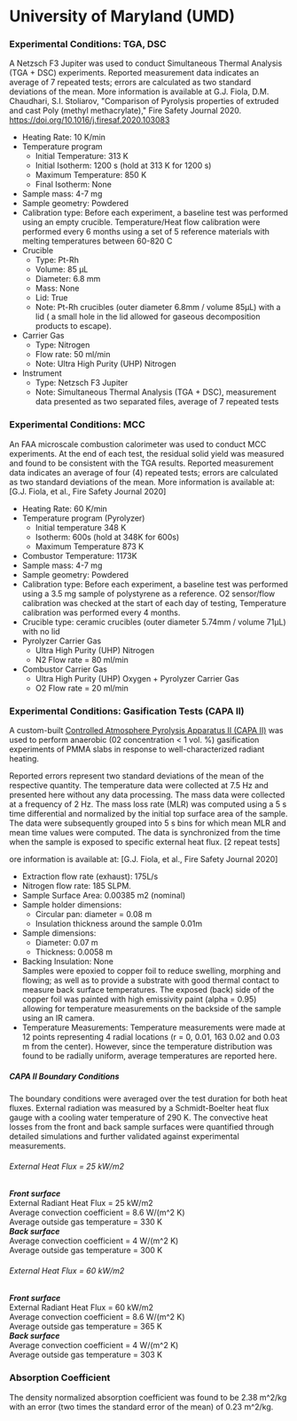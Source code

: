 # University of Maryland (UMD)

### Experimental Conditions: TGA, DSC
A Netzsch F3 Jupiter was used to conduct Simultaneous Thermal Analysis (TGA + DSC) experiments. Reported measurement data indicates an average of 7 repeated tests; errors are calculated as two standard deviations of the mean. More information is available at G.J. Fiola, D.M. Chaudhari, S.I. Stoliarov, "Comparison of Pyrolysis properties of extruded and cast Poly (methyl methacrylate)," Fire Safety Journal 2020. https://doi.org/10.1016/j.firesaf.2020.103083

* Heating Rate: 10 K/min
* Temperature program
  - Initial Temperature: 313 K
  - Initial Isotherm: 1200 s (hold at 313 K for 1200 s)  
  - Maximum Temperature: 850 K
  - Final Isotherm: None
* Sample mass: 4-7 mg
* Sample geometry: Powdered
* Calibration type: Before each experiment, a baseline test was performed using an empty crucible. Temperature/Heat flow calibration were performed every 6 months using a set of 5 reference materials with melting temperatures between 60-820 C
* Crucible
  - Type: Pt-Rh
  - Volume: 85 µL
  - Diameter: 6.8 mm
  - Mass: None
  - Lid: True
  - Note: Pt-Rh crucibles (outer diameter 6.8mm / volume 85µL) with a lid ( a small hole in the lid allowed for gaseous decomposition products to escape).
* Carrier Gas
  - Type: Nitrogen
  - Flow rate: 50 ml/min
  - Note: Ultra High Purity (UHP) Nitrogen
* Instrument
  - Type: Netzsch F3 Jupiter
  - Note: Simultaneous Thermal Analysis (TGA + DSC), measurement data presented as two separated files, average of 7 repeated tests

### Experimental Conditions: MCC
An FAA microscale combustion calorimeter was used to conduct MCC experiments.  At the end of each test, the residual solid yield was measured and found to be consistent with the TGA results. Reported measurement data indicates an average of four (4) repeated tests; errors are calculated as two standard deviations of the mean. More information is available at: [G.J. Fiola, et al., Fire Safety Journal 2020]

* Heating Rate: 60 K/min
* Temperature program (Pyrolyzer)
  - Initial temperature 348 K
  - Isotherm: 600s (hold at 348K for 600s)  
  - Maximum Temperature 873 K
* Combustor Temperature: 1173K
* Sample mass: 4-7 mg
* Sample geometry: Powdered
* Calibration type: Before each experiment, a baseline test was performed using a 3.5 mg sample of polystyrene as a reference. O2 sensor/flow calibration was checked at the start of each day of testing, Temperature calibration was performed every 4 months.
* Crucible type: ceramic crucibles (outer diameter 5.74mm / volume 71µL) with no lid
* Pyrolyzer Carrier Gas
  - Ultra High Purity (UHP) Nitrogen 
  - N2 Flow rate = 80 ml/min
* Combustor Carrier Gas
  - Ultra High Purity (UHP) Oxygen + Pyrolyzer Carrier Gas
  - O2 Flow rate = 20 ml/min


### Experimental Conditions: Gasification Tests (CAPA II)
A custom-built [Controlled Atmosphere Pyrolysis Apparatus II (CAPA II)](https://www.sciencedirect.com/science/article/abs/pii/S0379711217300541) was used to perform anaerobic (02 concentration < 1 vol. %) gasification experiments of PMMA slabs in response to well-characterized radiant heating. 

Reported errors represent two standard deviations of the mean of the respective quantity. The temperature data were collected at 7.5 Hz and presented here without any data processing. The mass data were collected at a frequency of 2 Hz. The mass loss rate (MLR) was computed using a 5 s time differential and normalized by the initial top surface area of the sample. The data were subsequently grouped into 5 s bins for which mean MLR and mean time values were computed. The data is synchronized from the time when the sample is exposed to specific external heat flux. [2 repeat tests]

ore information is available at: [G.J. Fiola, et al., Fire Safety Journal 2020]

* Extraction flow rate (exhaust): 175L/s
* Nitrogen flow rate: 185 SLPM.
* Sample Surface Area: 0.00385 m2 (nominal)
* Sample holder dimensions:
    - Circular pan: diameter = 0.08 m
    - Insulation thickness around the sample 0.01m
* Sample dimensions: 
  - Diameter: 0.07 m
  - Thickness: 0.0058 m
* Backing Insulation: None  
Samples were epoxied to copper foil to reduce swelling, morphing and flowing; as well as to provide a substrate with good thermal contact to measure back surface temperatures. The exposed (back) side of the copper foil was painted with high emissivity paint (alpha = 0.95) allowing for temperature measurements on the backside of the sample using an IR camera.
* Temperature Measurements:
    Temperature measurements were made at 12 points representing 4 radial locations (r = 0, 0.01, 163 0.02 and 0.03 m from the center). However, since the temperature distribution was found to be radially uniform, average temperatures are reported here. 

##### CAPA II Boundary Conditions
The boundary conditions were averaged over the test duration for both heat fluxes. External radiation was measured by a Schmidt-Boelter heat flux gauge with a cooling water temperature of 290 K. The convective heat losses from the front and back sample surfaces were quantified through detailed simulations and further validated against experimental measurements. 

###### External Heat Flux = 25 kW/m2
_**Front surface**_  
External Radiant Heat Flux = 25 kW/m2  
Average convection coefficient = 8.6 W/(m^2  K)  
Average outside gas temperature = 330 K  
_**Back surface**_  
Average convection coefficient = 4 W/(m^2 K)  
Average outside gas temperature = 300 K  

###### External Heat Flux = 60 kW/m2  
_**Front surface**_  
External Radiant Heat Flux = 60 kW/m2  
Average convection coefficient = 8.6 W/(m^2  K)  
Average outside gas temperature = 365 K  
_**Back surface**_  
Average convection coefficient = 4 W/(m^2 K)  
Average outside gas temperature = 303 K  



### Absorption Coefficient  
The density normalized absorption coefficient was found to be 2.38 m^2/kg with an error (two times the standard error of the mean) of 0.23 m^2/kg.
